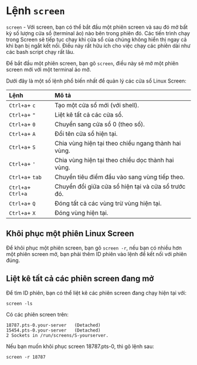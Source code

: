 # Lệnh `screen`

`screen` - Với screen, bạn có thể bắt đầu một phiên screen và sau đó mở bất kỳ số lượng cửa sổ (terminal ảo) nào bên trong phiên đó. 
Các tiến trình chạy trong Screen sẽ tiếp tục chạy khi cửa sổ của chúng không hiển thị ngay cả khi bạn bị ngắt kết nối. Điều này rất
hữu ích cho việc chạy các phiên dài như các bash script chạy rất lâu.

Để bắt đầu một phiên screen, bạn gõ `screen`, điều này sẽ mở một phiên screen mới với một terminal ảo mở.

Dưới đây là một số lệnh phổ biến nhất để quản lý các cửa sổ Linux Screen:

|**Lệnh**   |**Mô tả**   |
|:---|:---|
|`Ctrl+a`+ `c`|Tạo một cửa sổ mới (với shell).|
|`Ctrl+a`+ `"`|Liệt kê tất cả các cửa sổ.|
|`Ctrl+a`+ `0`|Chuyển sang cửa sổ 0 (theo số).|
|`Ctrl+a`+ `A`|Đổi tên cửa sổ hiện tại.|
|`Ctrl+a`+ `S`|Chia vùng hiện tại theo chiều ngang thành hai vùng.|
|`Ctrl+a`+ `'`|Chia vùng hiện tại theo chiều dọc thành hai vùng.|
|`Ctrl+a`+ `tab`|Chuyển tiêu điểm đầu vào sang vùng tiếp theo.|
|`Ctrl+a`+ `Ctrl+a`|Chuyển đổi giữa cửa sổ hiện tại và cửa sổ trước đó.|
|`Ctrl+a`+ `Q`|Đóng tất cả các vùng trừ vùng hiện tại.|
|`Ctrl+a`+ `X`|Đóng vùng hiện tại.|

## Khôi phục một phiên Linux Screen

Để khôi phục một phiên screen, bạn gõ `screen -r`, nếu bạn có nhiều hơn một phiên screen mở, bạn phải thêm 
ID phiên vào lệnh để kết nối với phiên đúng.

## Liệt kê tất cả các phiên screen đang mở

Để tìm ID phiên, bạn có thể liệt kê các phiên screen đang chạy hiện tại với:

`screen -ls`

Có các phiên screen trên:
```
18787.pts-0.your-server   (Detached)
15454.pts-0.your-server   (Detached)
2 Sockets in /run/screens/S-yourserver.
``` 

Nếu bạn muốn khôi phục screen 18787.pts-0, thì gõ lệnh sau:

`screen -r 18787`